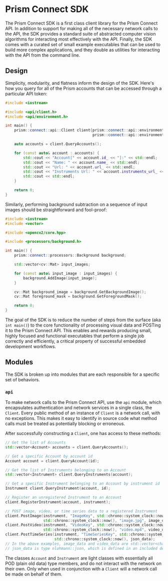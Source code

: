 # Prism Connect SDK

The Prism Connect SDK is a first class client library for the Prism Connect API. In addition to support for making all of the necessary network calls to the API, the SDK provides a standard suite of abstracted computer vision algorithms for interacting most effectively with the API. Finally, the SDK comes with a curated set of small example executables that can be used to build more complex applications, and they double as utilities for interacting with the API from the command line.

## Design

Simplicity, modularity, and flatness inform the design of the SDK. Here's how you query for all of the Prism accounts that can be accessed through a particular API token:

```c++
#include <iostream>

#include <api/client.h>
#include <api/environment.h>

int main() {
    prism::connect::api::Client client{prism::connect::api::environment::ApiRoot,
                                       prism::connect::api::environment::ApiToken};

    auto accounts = client.QueryAccounts();

    for (const auto& account : accounts) {
        std::cout << "Account[" << account.id_ << "]:" << std::endl;
        std::cout << "Name: " << account.name_ << std::endl;
        std::cout << "Url: " << account.url_ << std::endl;
        std::cout << "Instruments Url: " << account.instruments_url_ << std::endl;
        std::cout << std::endl;
    }

    return 0;
}
```

Similarly, performing background subtraction on a sequence of input images should be straightforward and fool-proof:

```c++
#include <iostream>
#include <vector>

#include <opencv2/core.hpp>

#include <processors/background.h>

int main() {
    prism::connect::processors::Background background;

    std::vector<cv::Mat> input_images;

    for (const auto& input_image : input_images) {
        background.AddImage(input_image);
    }

    cv::Mat background_image = background.GetBackgroundImage();
    cv::Mat foreground_mask = background.GetForegroundMask();

    return 0;
}
```

The goal of the SDK is to reduce the number of steps from the surface (aka `int main()`) to the core functionality of processing visual data and POSTing it to the Prism Connect API. This enables and rewards producing small, highly focused and functional executables that perform a single job correctly and efficiently, a critical property of successful embedded development workflows.

## Modules

The SDK is broken up into modules that are each responsible for a specific set of behaviors.

### `api`

To make network calls to the Prism Connect API, use the `api` module, which encapsulates authentication and network services in a single class, the `Client`. Every public method of an instance of `Client` is a network call, with no exceptions. This makes it easy to identify in source code what method calls must be treated as potentially blocking or erroneous.

After successfully constructing a `Client`, one has access to these methods:

```c++
// Get the list of Accounts
std::vector<Account> accounts = client.QueryAccounts();

// Get a specific Account by account id
Account account = client.QueryAccount(id);

// Get the list of Instruments belonging to an Account
std::vector<Instrument> client.QueryInstruments(account);

// Get a specific Instrument belonging to an Account by instrument id
Instrument client.QueryInstrument(account, id);

// Register an unregistered Instrument to an Account
client.RegisterInstrument(account, instrument);

// POST image, video, or time series data to a registered Instrument
client.PostImage(instrument, "ImageKey", std::chrono::system_clock::now(),
                 std::chrono::system_clock::now(), "image.jpg", image_data);
client.PostVideo(instrument, "VideoKey", std::chrono::system_clock::now(),
                 std::chrono::system_clock::now(), "video.mp4", video_data);
client.PostTimeSeries(instrument, "TimeSeriesKey", std::chrono::system_clock::now(),
                      std::chrono::system_clock::now(), json_data);
// In the above examples, image_data and video_data are std::vector<char>, aka, binary data, and
// json_data is type nlohmann::json, which is defined in an included dependency
```

The classes `Account` and `Instrument` are light classes with essentially all POD (plain old data) type members, and do not interact with the network on their own. Only when used in conjunction with a `Client` will a network call be made on behalf of them.
